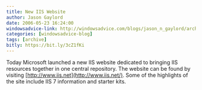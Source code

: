 ```yaml
---
title: New IIS Website
author: Jason Gaylord
date: 2006-05-23 16:24:00
windowsadvice-link: http://windowsadvice.com/blogs/jason_n_gaylord/archive/2006/05/23/New-IIS-dot-net-Website.aspx
categories: [windowsadvice-blog]
tags: [archive]
bitly: https://bit.ly/3cZ1fKi
---
```


Today Microsoft launched a new IIS website dedicated to bringing IIS resources together in one central repository. The website can be found by visiting [http://www.iis.net](http://www.iis.net/). Some of the highlights of the site include IIS 7 information and starter kits.
